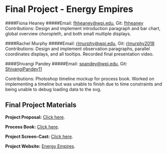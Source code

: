 Final Project - Energy Empires
===

####Fiona Heaney
#####Email: fhheaney@wpi.edu, Git: [fhheaney](https://github.com/fhheaney)
Contributions: Design and implement introduction paragraph and bar chart, global overview choropleth, and both small multiple displays. 

####Rachel Murphy
#####Email: rlmurphy@wpi.edu, Git: [rlmurphy2018](https://github.com/rlmurphy2018)
Contributions: Design and implement observation paragraphs, parallel coordinates displays, and all tooltips. Recorded final presentation video. 

####Shivangi Pandey
#####Email: spandey@wpi.edu, Git: [ShivangiPandey11](https://github.com/ShivangiPandey11)

Contributions: Photoshop timeline mockup for process book. Worked on implementing a timeline but was unable to finish due to time constraints and being unable to debug loading data to the svg.


Final Project Materials
---

**Project Proposal:** [Click here](energy_empire_proposal.pdf).

**Process Book:** [Click here](process_book.pdf).

**Project Screen-Cast:**  [Click here](videos/energy_empire_final_video.mp4).

**Project Website:** [Energy Empires](https://fhheaney.github.io/DataVisFinal/).



   

